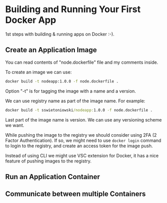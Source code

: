 # Building and Running Your First Docker App

1st steps with building & running apps on Docker :-).

## Create an Application Image

You can read contents of "node.dockerfile" file and my comments inside.

To create an image we can use:

```cmd
docker build -t nodeapp:1.0.0 -f node.dockerfile .
```

Option "-t" is for tagging the image with a name and a version.

We can use registry name as part of the image name. For example:

```cmd
docker build -t sswietoniowski/nodeapp:1.0.0 -f node.dockerfile .
```

Last part of the image name is version. We can use any versioning scheme we want.

While pushing the image to the registry we should consider using 2FA (2 Factor Authentication).
If so, we might need to use `docker login` command to login to the registry, and create an
access token for the image push.

Instead of using CLI we might use VSC extension for Docker, it has a nice feature of pushing images to the registry.

## Run an Application Container

## Communicate between multiple Containers
